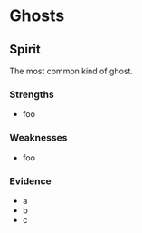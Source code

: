 # Ghosts

## Spirit

The most common kind of ghost.

### Strengths

- foo

### Weaknesses

- foo

### Evidence

- a
- b
- c
